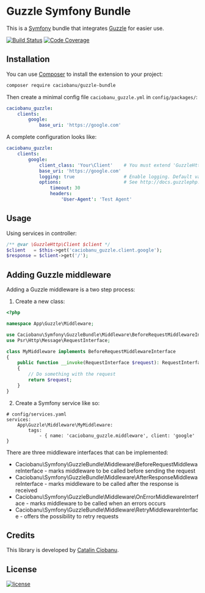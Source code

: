 # Guzzle Symfony Bundle

This is a [Symfony](https://github.com/symfony/symfony) bundle that integrates [Guzzle](https://github.com/guzzle/guzzle) for easier use.

[![Build Status](https://travis-ci.org/caciobanu/guzzle-bundle.svg?branch=master)](https://travis-ci.org/caciobanu/guzzle-bundle)
[![Code Coverage](https://scrutinizer-ci.com/g/caciobanu/guzzle-bundle/badges/coverage.png?b=master)](https://scrutinizer-ci.com/g/caciobanu/guzzle-bundle/?branch=master)

## Installation

You can use [Composer](https://getcomposer.org/) to install the extension to your project:

```bash
composer require caciobanu/guzzle-bundle
```

Then create a minimal config file `caciobanu_guzzle.yml` in `config/packages/`:

```yml
caciobanu_guzzle:
    clients:
        google:
            base_uri: 'https://google.com'
```

A complete configuration looks like:

```yml
caciobanu_guzzle:
    clients:
        google:
            client_class: 'Your\Client'    # You must extend 'GuzzleHttp\Client' which is the default value.
            base_uri: 'https://google.com'
            logging: true                  # Enable logging. Default value: false.
            options:                       # See http://docs.guzzlephp.org/en/stable/request-options.html for all available options.
                timeout: 30
                headers:
                    'User-Agent': 'Test Agent'
```

## Usage

Using services in controller:

```php
/** @var \GuzzleHttp\Client $client */
$client   = $this->get('caciobanu_guzzle.client.google');
$response = $client->get('/');
```

## Adding Guzzle middleware

Adding a Guzzle middleware is a two step process:

1. Create a new class:
```php
<?php

namespace App\Guzzle\Middleware;

use Caciobanu\Symfony\GuzzleBundle\Middleware\BeforeRequestMiddlewareInterface;
use Psr\Http\Message\RequestInterface;

class MyMiddleware implements BeforeRequestMiddlewareInterface
{
    public function __invoke(RequestInterface $request): RequestInterface
    {
        // Do something with the request
        return $request;
    }
}
```

2. Create a Symfony service like so:
```
# config/services.yaml
services:
    App\Guzzle\Middleware\MyMiddleware:
        tags:
            - { name: 'caciobanu_guzzle.middleware', client: 'google' }
```

There are three middleware interfaces that can be implemented:
- Caciobanu\Symfony\GuzzleBundle\Middleware\BeforeRequestMiddlewareInterface - marks middleware to be called before sending the request
- Caciobanu\Symfony\GuzzleBundle\Middleware\AfterResponseMiddlewareInterface - marks middleware to be called after the response is received
- Caciobanu\Symfony\GuzzleBundle\Middleware\OnErrorMiddlewareInterface - marks middleware to be called when an errors occurs
- Caciobanu\Symfony\GuzzleBundle\Middleware\RetryMiddlewareInterface - offers the possibility to retry requests

## Credits

This library is developed by [Catalin Ciobanu](https://github.com/caciobanu).

## License

[![license](https://img.shields.io/badge/license-MIT-red.svg?style=flat-square)](LICENSE)
